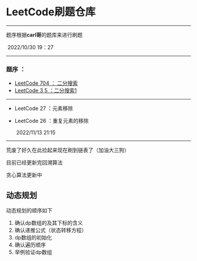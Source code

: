 # LeetCode刷题仓库

---

题序根据**carl哥**的题库来进行刷题

​	                                                                                                                       2022/10/30 19：27

---

### 题序 ：

* [LeetCode 704 ： 二分搜索](https://leetcode.cn/problems/binary-search/ "二分查找")
* [LeetCode 3 5 ：二分搜索1](https://leetcode.cn/problems/search-insert-position "练习题")

---





+ LeetCode 27 ：元素移除

+ LeetCode 26 ：重复元素的移除

  ​																											2022/11/13 21:15

----

荒废了好久在此捡起来现在刷到链表了（加油大三狗）



目前已经更新完回溯算法

贪心算法更新中


## 动态规划
动态规划的顺序如下
1. 确认dp数组的及其下标的含义
2. 确认递推公式（状态转移方程）
3. dp数组的初始化
4. 确认遍历顺序
5. 举例验证dp数组